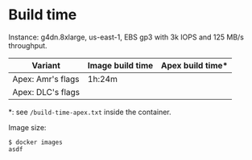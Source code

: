 # Build time <!-- omit in toc -->

Instance: g4dn.8xlarge, us-east-1, EBS gp3 with 3k IOPS and 125 MB/s throughput.

| Variant           | Image build time | Apex build time\* |
| ----------------- | ---------------- | ----------------- |
| Apex: Amr's flags | 1h:24m           |                   |
| Apex: DLC's flags |                  |                   |

\*: see `/build-time-apex.txt` inside the container.

Image size:

```console
$ docker images
asdf
```
